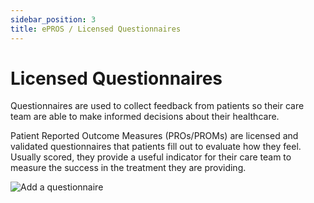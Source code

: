 ```yaml
---
sidebar_position: 3
title: ePROS / Licensed Questionnaires
---
```


# Licensed Questionnaires

Questionnaires are used to collect feedback from patients so their care team are able to make informed decisions about their healthcare.

Patient Reported Outcome Measures (PROs/PROMs) are licensed and validated questionnaires that patients fill out to evaluate how they feel. Usually scored, they provide a useful indicator for their care team to measure the success in the treatment they are providing. 

![Add a questionnaire](./assets/ap-add-questionnaire.png)
